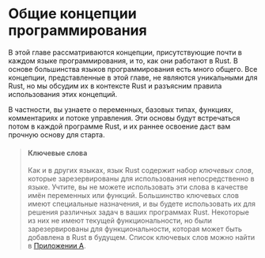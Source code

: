 # Общие концепции программирования

В этой главе рассматриваются концепции, присутствующие почти в каждом языке программирования, и то, как они работают в Rust. В основе большинства языков программирования есть много общего. Все концепции, представленные в этой главе, не являются уникальными для Rust, но мы обсудим их в контексте Rust и разъясним правила использования этих концепций.

В частности, вы узнаете о переменных, базовых типах, функциях, комментариях и потоке управления. Эти основы будут встречаться потом в каждой программе Rust, и их раннее освоение даст вам прочную основу для старта.

> #### Ключевые слова
>
> Как и в других языках, язык Rust содержит набор *ключевых слов*, которые зарезервированы для использования непосредственно в языке. Учтите, вы не можете использовать эти слова в качестве имён переменных или функций. Большинство ключевых слов имеют специальные назначения, и вы будете использовать их для решения различных задач в ваших программах Rust. Некоторые из них не имеют текущей функциональности, но были зарезервированы для функциональности, которая может быть добавлена в Rust в будущем. Список ключевых слов можно найти в [Приложении A].


[Приложении A]: appendix-01-keywords.md